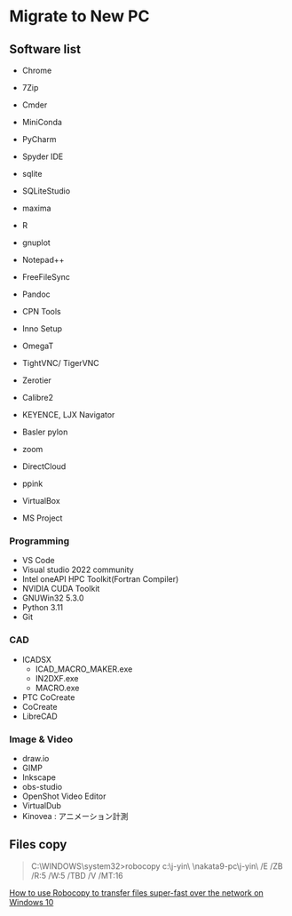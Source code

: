 # Migrate to New PC

## Software list
- Chrome

- 7Zip
- Cmder

- MiniConda
- PyCharm
- Spyder IDE
- sqlite
- SQLiteStudio
- maxima
- R
- gnuplot
- Notepad++
- FreeFileSync
- Pandoc
- CPN Tools
- Inno Setup
- OmegaT
- TightVNC/ TigerVNC

- Zerotier
- Calibre2
- KEYENCE, LJX Navigator
- Basler pylon

- zoom
- DirectCloud
- ppink
- VirtualBox
- MS Project

### Programming
- VS Code
- Visual studio 2022 community
- Intel oneAPI HPC Toolkit(Fortran Compiler)
- NVIDIA CUDA Toolkit
- GNUWin32 5.3.0
- Python 3.11
- Git
  
### CAD
- ICADSX
  -  ICAD_MACRO_MAKER.exe
  -  IN2DXF.exe
  -  MACRO.exe
- PTC CoCreate
- CoCreate
- LibreCAD

### Image & Video
- draw.io
- GIMP
- Inkscape
- obs-studio
- OpenShot Video Editor
- VirtualDub
- Kinovea : アニメーション計測

## Files copy
> C:\WINDOWS\system32>robocopy c:\j-yin\ \\nakata9-pc\j-yin\ /E /ZB /R:5 /W:5 /TBD  /V /MT:16

[How to use Robocopy to transfer files super-fast over the network on Windows 10](https://pureinfotech.com/robocopy-transfer-files-fast-network-windows-10/)

